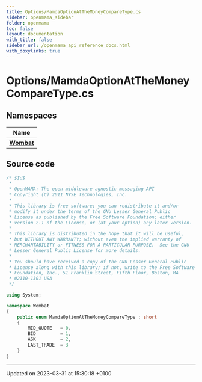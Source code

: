 ```yaml
---
title: Options/MamdaOptionAtTheMoneyCompareType.cs
sidebar: openmama_sidebar
folder: openmama
toc: false
layout: documentation
with_title: false
sidebar_url: /openmama_api_reference_docs.html
with_doxylinks: true
---
```


# Options/MamdaOptionAtTheMoneyCompareType.cs



## Namespaces

| Name           |
| -------------- |
| **[Wombat](namespaceWombat.html)**  |




## Source code

```csharp
/* $Id$
 *
 * OpenMAMA: The open middleware agnostic messaging API
 * Copyright (C) 2011 NYSE Technologies, Inc.
 *
 * This library is free software; you can redistribute it and/or
 * modify it under the terms of the GNU Lesser General Public
 * License as published by the Free Software Foundation; either
 * version 2.1 of the License, or (at your option) any later version.
 *
 * This library is distributed in the hope that it will be useful,
 * but WITHOUT ANY WARRANTY; without even the implied warranty of
 * MERCHANTABILITY or FITNESS FOR A PARTICULAR PURPOSE.  See the GNU
 * Lesser General Public License for more details.
 *
 * You should have received a copy of the GNU Lesser General Public
 * License along with this library; if not, write to the Free Software
 * Foundation, Inc., 51 Franklin Street, Fifth Floor, Boston, MA
 * 02110-1301 USA
 */

using System;

namespace Wombat
{
    public enum MamdaOptionAtTheMoneyCompareType : short
    {
        MID_QUOTE   = 0,
        BID         = 1,
        ASK         = 2,
        LAST_TRADE  = 3
    }
}
```


-------------------------------

Updated on 2023-03-31 at 15:30:18 +0100
